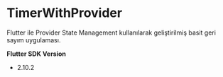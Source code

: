 # TimerWithProvider
Flutter ile Provider State Management kullanılarak geliştirilmiş basit geri sayım uygulaması.

**Flutter SDK Version**
- 2.10.2
